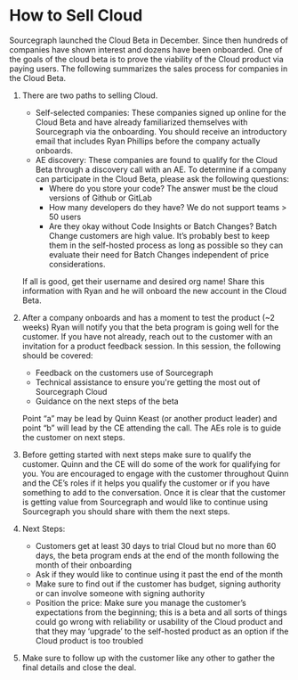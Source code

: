 # How to Sell Cloud

Sourcegraph launched the Cloud Beta in December. Since then hundreds of companies have shown interest and dozens have been onboarded. One of the goals of the cloud beta is to prove the viability of the Cloud product via paying users. The following summarizes the sales process for companies in the Cloud Beta.

1. There are two paths to selling Cloud.

   - Self-selected companies: These companies signed up online for the Cloud Beta and have already familiarized themselves with Sourcegraph via the onboarding. You should receive an introductory email that includes Ryan Phillips before the company actually onboards.
   - AE discovery: These companies are found to qualify for the Cloud Beta through a discovery call with an AE. To determine if a company can participate in the Cloud Beta, please ask the following questions:
     - Where do you store your code? The answer must be the cloud versions of Github or GitLab
     - How many developers do they have? We do not support teams > 50 users
     - Are they okay without Code Insights or Batch Changes? Batch Change customers are high value. It’s probably best to keep them in the self-hosted process as long as possible so they can evaluate their need for Batch Changes independent of price considerations.

   If all is good, get their username and desired org name! Share this information with Ryan and he will onboard the new account in the Cloud Beta.

2. After a company onboards and has a moment to test the product (~2 weeks) Ryan will notify you that the beta program is going well for the customer. If you have not already, reach out to the customer with an invitation for a product feedback session. In this session, the following should be covered:

   - Feedback on the customers use of Sourcegraph
   - Technical assistance to ensure you're getting the most out of Sourcegraph Cloud
   - Guidance on the next steps of the beta

   Point “a” may be lead by Quinn Keast (or another product leader) and point “b” will lead by the CE attending the call. The AEs role is to guide the customer on next steps.

3. Before getting started with next steps make sure to qualify the customer. Quinn and the CE will do some of the work for qualifying for you. You are encouraged to engage with the customer throughout Quinn and the CE’s roles if it helps you qualify the customer or if you have something to add to the conversation. Once it is clear that the customer is getting value from Sourcegraph and would like to continue using Sourcegraph you should share with them the next steps.

4. Next Steps:

   - Customers get at least 30 days to trial Cloud but no more than 60 days, the beta program ends at the end of the month following the month of their onboarding
   - Ask if they would like to continue using it past the end of the month
   - Make sure to find out if the customer has budget, signing authority or can involve someone with signing authority
   - Position the price: Make sure you manage the customer’s expectations from the beginning; this is a beta and all sorts of things could go wrong with reliability or usability of the Cloud product and that they may ‘upgrade’ to the self-hosted product as an option if the Cloud product is too troubled

5. Make sure to follow up with the customer like any other to gather the final details and close the deal.
